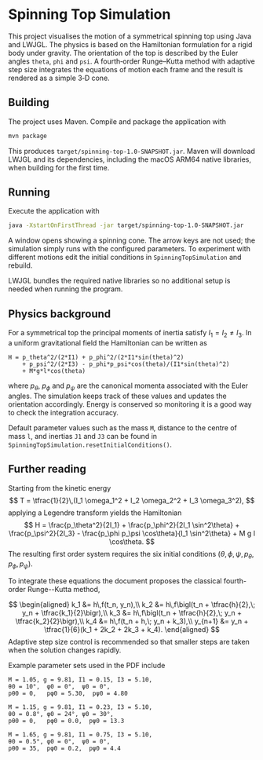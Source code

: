 # Spinning Top Simulation

This project visualises the motion of a symmetrical spinning top using Java and LWJGL. The physics is based on the Hamiltonian formulation for a rigid body under gravity. The orientation of the top is described by the Euler angles `theta`, `phi` and `psi`. A fourth‑order Runge–Kutta method with adaptive step size integrates the equations of motion each frame and the result is rendered as a simple 3‑D cone.

## Building

The project uses Maven. Compile and package the application with

```bash
mvn package
```

This produces `target/spinning-top-1.0-SNAPSHOT.jar`. Maven will download LWJGL and its dependencies, including the macOS ARM64 native libraries, when building for the first time.

## Running

Execute the application with

```bash
java -XstartOnFirstThread -jar target/spinning-top-1.0-SNAPSHOT.jar
```

A window opens showing a spinning cone. The arrow keys are not used; the simulation simply runs with the configured parameters. To experiment with different motions edit the initial conditions in `SpinningTopSimulation` and rebuild.

LWJGL bundles the required native libraries so no additional setup is needed when running the program.

## Physics background

For a symmetrical top the principal moments of inertia satisfy $I_1 = I_2 \neq I_3$. In a uniform gravitational field the Hamiltonian can be written as

```
H = p_theta^2/(2*I1) + p_phi^2/(2*I1*sin(theta)^2)
    + p_psi^2/(2*I3) - p_phi*p_psi*cos(theta)/(I1*sin(theta)^2)
    + M*g*l*cos(theta)
```
where $p_\theta$, $p_\phi$ and $p_\psi$ are the canonical momenta associated with the Euler angles. The simulation keeps track of these values and updates the orientation accordingly. Energy is conserved so monitoring it is a good way to check the integration accuracy.

Default parameter values such as the mass `M`, distance to the centre of mass `l`, and inertias `J1` and `J3` can be found in `SpinningTopSimulation.resetInitialConditions()`.



## Further reading

Starting from the kinetic energy
$$
T = \tfrac{1}{2}\,(I_1 \omega_1^2 + I_2 \omega_2^2 + I_3 \omega_3^2),
$$
applying a Legendre transform yields the Hamiltonian
$$
H = \frac{p_\theta^2}{2I_1} + \frac{p_\phi^2}{2I_1 \sin^2\theta} + \frac{p_\psi^2}{2I_3} - \frac{p_\phi p_\psi \cos\theta}{I_1 \sin^2\theta} + M g l \cos\theta.
$$
The resulting first order system requires the six initial conditions $(\theta,\phi,\psi,p_\theta,p_\phi,p_\psi)$.

To integrate these equations the document proposes the classical fourth-order Runge--Kutta method,

$$
\begin{aligned}
  k_1 &= h\,f(t_n, y_n),\\
  k_2 &= h\,f\bigl(t_n + \tfrac{h}{2},\; y_n + \tfrac{k_1}{2}\bigr),\\
  k_3 &= h\,f\bigl(t_n + \tfrac{h}{2},\; y_n + \tfrac{k_2}{2}\bigr),\\
  k_4 &= h\,f(t_n + h,\; y_n + k_3),\\
  y_{n+1} &= y_n + \tfrac{1}{6}(k_1 + 2k_2 + 2k_3 + k_4).
\end{aligned}
$$
Adaptive step size control is recommended so that smaller steps are taken when the solution changes rapidly.

Example parameter sets used in the PDF include

```
M = 1.05, g = 9.81, I1 = 0.15, I3 = 5.10,
θ0 = 10°,  φ0 = 0°,  ψ0 = 0°,
pθ0 = 0,   pφ0 = 5.30,  pψ0 = 4.80

M = 1.15, g = 9.81, I1 = 0.23, I3 = 5.10,
θ0 = 0.8°, φ0 = 24°, ψ0 = 30°,
pθ0 = 0,   pφ0 = 0.0,  pψ0 = 13.3

M = 1.65, g = 9.81, I1 = 0.75, I3 = 5.10,
θ0 = 0.5°, φ0 = 0°,  ψ0 = 0°,
pθ0 = 35,  pφ0 = 0.2,  pψ0 = 4.4
```
